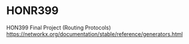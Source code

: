 # HONR399
HON399 Final Project (Routing Protocols)
https://networkx.org/documentation/stable/reference/generators.html